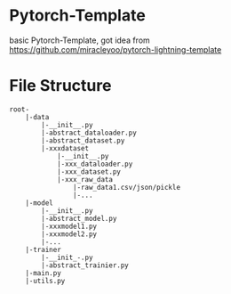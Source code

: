 # Pytorch-Template
basic Pytorch-Template, got idea from https://github.com/miracleyoo/pytorch-lightning-template

# File Structure

```
root-
    |-data
        |-__init__.py
        |-abstract_dataloader.py
        |-abstract_dataset.py
        |-xxxdataset
            |-__init__.py
            |-xxx_dataloader.py
            |-xxx_dataset.py
            |-xxx_raw_data
                |-raw_data1.csv/json/pickle
                |-...
    |-model
        |-__init__.py
        |-abstract_model.py
        |-xxxmodel1.py
        |-xxxmodel2.py
        |-...
    |-trainer
        |-__init_-.py
        |-abstract_trainier.py
    |-main.py
    |-utils.py
```
